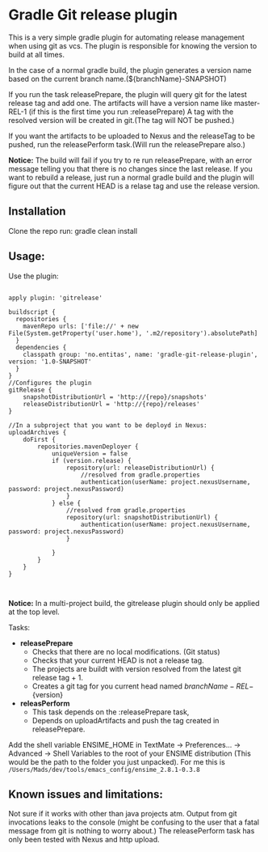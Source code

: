 Gradle Git release plugin
=========================
This is a very simple gradle plugin for automating release management when using git as vcs.
The plugin is responsible for knowing the version to build at all times.

In the case of a normal gradle build, the plugin generates a version name based on the current branch name.(${branchName}-SNAPSHOT)

If you run the task releasePrepare, the plugin will query git for the latest release tag and add one.
The artifacts will have a version name like master-REL-1 (if this is the first time you run :releasePrepare)
A tag with the resolved version will be created in git.(The tag will NOT be pushed.)

If you want the artifacts to be uploaded to Nexus and the releaseTag to be pushed, run the releasePerform task.(Will run the releasePrepare also.)

**Notice:** The build will fail if you try to re run releasePrepare, with an error message telling you that there is no changes since the last release.
If you want to rebuild a release, just run a normal gradle build and the plugin will figure out that the current HEAD is a relase tag and use the release version.


Installation 
------------
Clone the repo
run: gradle clean install 

Usage:
------

Use the plugin:

<pre><code>
apply plugin: 'gitrelease'

buildscript {
  repositories {
    mavenRepo urls: ['file://' + new File(System.getProperty('user.home'), '.m2/repository').absolutePath]
  }
  dependencies {
    classpath group: 'no.entitas', name: 'gradle-git-release-plugin', version: '1.0-SNAPSHOT'
  }
}
//Configures the plugin 
gitRelease {
    snapshotDistributionUrl = 'http://{repo}/snapshots'
    releaseDistributionUrl = 'http://{repo}/releases'
}

//In a subproject that you want to be deployd in Nexus:
uploadArchives {
    doFirst {
        repositories.mavenDeployer {
            uniqueVersion = false
            if (version.release) {
                repository(url: releaseDistributionUrl) {
					//resolved from gradle.properties
                    authentication(userName: project.nexusUsername, password: project.nexusPassword)
                }
            } else {
				//resolved from gradle.properties
                repository(url: snapshotDistributionUrl) {
                    authentication(userName: project.nexusUsername, password: project.nexusPassword)
                }

            }
        }
    }
}

	
</code></pre>
	
**Notice:** In a multi-project build, the gitrelease plugin should only be applied at the top level. 

Tasks:
- **releasePrepare**
  - Checks that there are no local modifications. (Git status)
  - Checks that your current HEAD is not a release tag.
  - The projects are buildt with version resolved from the latest git release tag + 1.
  - Creates a git tag for you current head named ${branchName}-REL-${version}
- **releasPerform**
  - This task depends on the :releasePrepare task, 
  - Depends on uploadArtifacts and push the tag created in releasePrepare.

Add the shell variable ENSIME_HOME in TextMate -> Preferences... -> Advanced -> Shell Variables to the root of your ENSIME distribution (This would be the path to the folder you just unpacked). For me this is <code>/Users/Mads/dev/tools/emacs\_config/ensime\_2.8.1-0.3.8</code>

Known issues and limitations:
-------------
Not sure if it works with other than java projects atm.
Output from git invocations leaks to the console (might be confusing to the user that a fatal message from git is nothing to worry about.)
The releasePerform task has only been tested with Nexus and http upload.